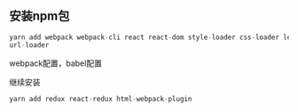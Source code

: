#
## 安装npm包
```js
yarn add webpack webpack-cli react react-dom style-loader css-loader less-loader less @babel/core @babel/preset-env @babel/presset-react babel=loader
url-loader 
```
webpack配置，babel配置  

继续安装
```js
yarn add redux react-redux html-webpack-plugin
```

